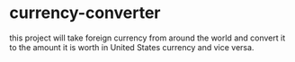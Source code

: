 # currency-converter
this project will take foreign currency from around the world and convert it to the amount it is worth in United States currency and vice versa.
